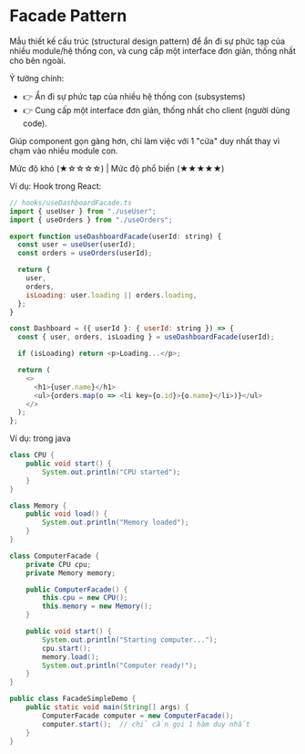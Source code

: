 # Facade Pattern

Mẫu thiết kế cấu trúc (structural design pattern) để ẩn đi sự phức tạp của nhiều module/hệ thống con, và cung cấp một interface đơn giản, thống nhất cho bên ngoài.

Ý tưởng chính:
- 👉 Ẩn đi sự phức tạp của nhiều hệ thống con (subsystems)
- 👉 Cung cấp một interface đơn giản, thống nhất cho client (người dùng code).

Giúp component gọn gàng hơn, chỉ làm việc với 1 "cửa" duy nhất thay vì chạm vào nhiều module con.

Mức độ khó (★☆☆☆☆) | Mức độ phổ biến (★★★★★)

Ví dụ: Hook trong React:

```javascript
// hooks/useDashboardFacade.ts
import { useUser } from "./useUser";
import { useOrders } from "./useOrders";

export function useDashboardFacade(userId: string) {
  const user = useUser(userId);
  const orders = useOrders(userId);

  return {
    user,
    orders,
    isLoading: user.loading || orders.loading,
  };
}
```

```javascript
const Dashboard = ({ userId }: { userId: string }) => {
  const { user, orders, isLoading } = useDashboardFacade(userId);

  if (isLoading) return <p>Loading...</p>;

  return (
    <>
      <h1>{user.name}</h1>
      <ul>{orders.map(o => <li key={o.id}>{o.name}</li>)}</ul>
    </>
  );
};
```

Ví dụ: trong java

```java
class CPU {
    public void start() {
        System.out.println("CPU started");
    }
}

class Memory {
    public void load() {
        System.out.println("Memory loaded");
    }
}

class ComputerFacade {
    private CPU cpu;
    private Memory memory;

    public ComputerFacade() {
        this.cpu = new CPU();
        this.memory = new Memory();
    }

    public void start() {
        System.out.println("Starting computer...");
        cpu.start();
        memory.load();
        System.out.println("Computer ready!");
    }
}
```

```java
public class FacadeSimpleDemo {
    public static void main(String[] args) {
        ComputerFacade computer = new ComputerFacade();
        computer.start();  // chỉ cần gọi 1 hàm duy nhất
    }
}
```
